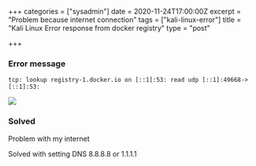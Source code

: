 +++
categories = ["sysadmin"]
date = 2020-11-24T17:00:00Z
excerpt = "Problem because internet connection"
tags = ["kali-linux-error"]
title = "Kali Linux Error response from docker registry"
type = "post"

+++
### Error message

    tcp: lookup registry-1.docker.io on [::1]:53: read udp [::1]:49668->[::1]:53:

![](https://res.cloudinary.com/bimagv/image/upload/v1611572308/2020-11/assets_2F-MHKPiw3uTjFr4uX4wLs_2F-MMwZ3DFbzsZ1gCKplrt_2F-MMwZQ_-qhePpd3I_xGk_2FScreen_2020-11-25_06-08_dqrhvl.png)

### Solved

Problem with my internet

‌Solved with setting DNS 8.8.8.8 or 1.1.1.1
